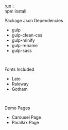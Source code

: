run : <br>
npm install <br>

Package Json Dependencies <br> 
- gulp 
- gulp-clean-css
- gulp-minify
- gulp-rename
- gulp-sass


<br> 

Fonts Included 
- Lato 
- Raleway
- Gotham
<br>

Demo Pages
- Carousel Page
- Parallax Page
